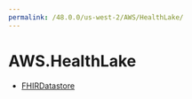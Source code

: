 ```yaml
---
permalink: /48.0.0/us-west-2/AWS/HealthLake/
---
```


# AWS.HealthLake



* [FHIRDatastore](FHIRDatastore.md)